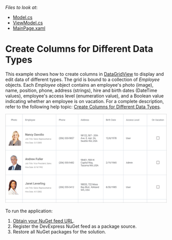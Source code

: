 <!-- default file list -->
*Files to look at*:

* [Model.cs](./DataGrid_Columns/Model.cs)
* [ViewModel.cs](./DataGrid_Columns/ViewModel.cs)
* [MainPage.xaml](./DataGrid_Columns/MainPage.xaml)
<!-- default file list end -->
# Create Columns for Different Data Types

This example shows how to create columns in [DataGridView](https://docs.devexpress.com/MobileControls/DevExpress.XamarinForms.DataGrid.DataGridView) to display and edit data of different types. The grid is bound to a collection of *Employee* objects. Each *Employee* object contains an employee's photo (image), name, position, phone, address (strings), hire and birth dates (DateTime values), employee's access level (enumeration value), and a Boolean value indicating whether an employee is on vacation. For a complete description, refer to the following help topic: [Create Columns for Different Data Types](https://docs.devexpress.com/MobileControls/400831/xamarin-forms/data-grid/examples/all-columns).

<img src="./img/grid-all-columns.png"/>

To run the application:
1. [Obtain your NuGet feed URL](http://docs.devexpress.com/GeneralInformation/116042/installation/install-devexpress-controls-using-nuget-packages/obtain-your-nuget-feed-url).
2. Register the DevExpress NuGet feed as a package source.
3. Restore all NuGet packages for the solution.
